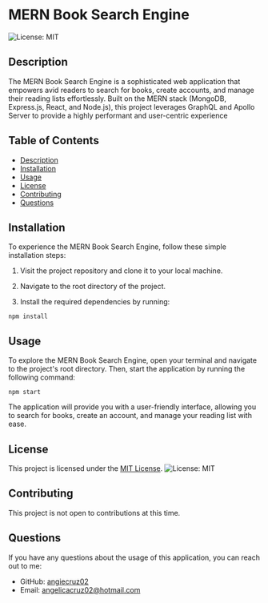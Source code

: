 # MERN Book Search Engine

  ![License: MIT](https://img.shields.io/badge/License-MIT-yellow.svg)

## Description

The MERN Book Search Engine is a sophisticated web application that empowers avid readers to search for books, create accounts, and manage their reading lists effortlessly. Built on the MERN stack (MongoDB, Express.js, React, and Node.js), this project leverages GraphQL and Apollo Server to provide a highly performant and user-centric experience

## Table of Contents

- [Description](#description)
- [Installation](#installation)
- [Usage](#usage)
- [License](#license)
- [Contributing](#contributing)
- [Questions](#questions)

## Installation

To experience the MERN Book Search Engine, follow these simple installation steps:

1. Visit the project repository and clone it to your local machine.

2. Navigate to the root directory of the project.

3. Install the required dependencies by running:

`npm install`

## Usage

To explore the MERN Book Search Engine, open your terminal and navigate to the project's root directory. Then, start the application by running the following command:

`npm start`

The application will provide you with a user-friendly interface, allowing you to search for books, create an account, and manage your reading list with ease.

## License
    
This project is licensed under the [MIT License](https://opensource.org/licenses/MIT). ![License: MIT](https://img.shields.io/badge/License-MIT-yellow.svg)

## Contributing

This project is not open to contributions at this time. 



## Questions

If you have any questions about the usage of this application, you can reach out to me:

- GitHub: [angiecruz02](https://github.com/angiecruz02)
- Email: angelicacruz02@hotmail.com

 